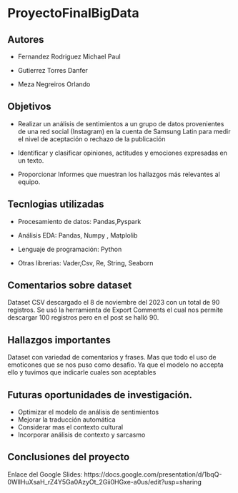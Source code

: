 # ProyectoFinalBigData

## Autores

- Fernandez Rodriguez Michael Paul

- Gutierrez Torres Danfer

- Meza Negreiros Orlando


## Objetivos

- Realizar un análisis de sentimientos a un grupo de datos provenientes de una red social (Instagram)
en la cuenta de Samsung Latin para medir el nivel de aceptación o rechazo de la publicación

- Identificar y clasificar opiniones, actitudes y emociones expresadas en un texto.

- Proporcionar Informes que muestran los hallazgos más relevantes al equipo.


## Tecnlogias utilizadas

- Procesamiento de datos: Pandas,Pyspark

- Análisis EDA: Pandas, Numpy , Matplolib

- Lenguaje de programación: Python

- Otras librerias: Vader,Csv, Re, String, Seaborn

## Comentarios sobre dataset

Dataset CSV descargado el 8 de noviembre del 2023 con un total de 90 registros. Se usó la herramienta de Export Comments el cual nos permite descargar 100 registros pero
en el post se halló 90.

## Hallazgos importantes

Dataset con variedad de comentarios y frases. Mas que todo el uso de emoticones que se nos puso como desafio. Ya que el modelo no accepta ello y tuvimos que indicarle cuales son aceptables

## Futuras oportunidades de investigación.
- Optimizar el modelo de análisis de sentimientos
- Mejorar la traducción automática
- Considerar mas el contexto cultural
- Incorporar análisis de contexto y sarcasmo

## Conclusiones del proyecto

<p>Enlace del Google Slides: https://docs.google.com/presentation/d/1bqQ-0WllHuXsaH_rZ4Y5Ga0AzyOt_2Gii0HGxe-a0us/edit?usp=sharing </p>

